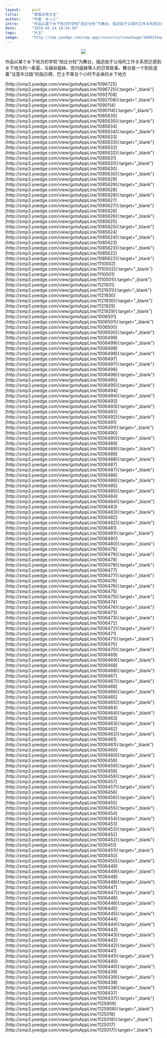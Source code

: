```yaml
---
layout:     post
title:      "悠哉日常大王"
author:     "作者：あっと"
intro:      "作品以某个乡下地方的学校“旭丘分校”为舞台，描述由于父母的工作关系而迁居到乡下地方的一条萤，与越谷姐妹、宫内姐妹等人的日常故事。舞台是一个到处竖着“注意牛过路”的指示牌，巴士不等五个小时不会来的乡下地方"
date:       "2018-02-14 16:56:56"
tags:       "大王"
image:      "http://smp.yoedge.com/smp-app/resource/viewImage/1000254appline.png"
---
```

<div style="text-align: center">
<p><img src="http://smp.yoedge.com/smp-app/resource/viewImage/1000254appline.png"/></p>
</div>
<p class="post-meta">
<span>作品以某个乡下地方的学校“旭丘分校”为舞台，描述由于父母的工作关系而迁居到乡下地方的一条萤，与越谷姐妹、宫内姐妹等人的日常故事。舞台是一个到处竖着“注意牛过路”的指示牌，巴士不等五个小时不会来的乡下地方</span>
</p>
[http://smp3.yoedge.com/view/gotoAppLine/1096725](http://smp3.yoedge.com/view/gotoAppLine/1096725){:target="_blank"}
[http://smp3.yoedge.com/view/gotoAppLine/1092708](http://smp3.yoedge.com/view/gotoAppLine/1092708){:target="_blank"}
[http://smp3.yoedge.com/view/gotoAppLine/1090114](http://smp3.yoedge.com/view/gotoAppLine/1090114){:target="_blank"}
[http://smp3.yoedge.com/view/gotoAppLine/1085635](http://smp3.yoedge.com/view/gotoAppLine/1085635){:target="_blank"}
[http://smp3.yoedge.com/view/gotoAppLine/1085634](http://smp3.yoedge.com/view/gotoAppLine/1085634){:target="_blank"}
[http://smp3.yoedge.com/view/gotoAppLine/1085633](http://smp3.yoedge.com/view/gotoAppLine/1085633){:target="_blank"}
[http://smp3.yoedge.com/view/gotoAppLine/1085632](http://smp3.yoedge.com/view/gotoAppLine/1085632){:target="_blank"}
[http://smp3.yoedge.com/view/gotoAppLine/1085631](http://smp3.yoedge.com/view/gotoAppLine/1085631){:target="_blank"}
[http://smp3.yoedge.com/view/gotoAppLine/1085630](http://smp3.yoedge.com/view/gotoAppLine/1085630){:target="_blank"}
[http://smp3.yoedge.com/view/gotoAppLine/1085629](http://smp3.yoedge.com/view/gotoAppLine/1085629){:target="_blank"}
[http://smp3.yoedge.com/view/gotoAppLine/1085628](http://smp3.yoedge.com/view/gotoAppLine/1085628){:target="_blank"}
[http://smp3.yoedge.com/view/gotoAppLine/1085627](http://smp3.yoedge.com/view/gotoAppLine/1085627){:target="_blank"}
[http://smp3.yoedge.com/view/gotoAppLine/1085626](http://smp3.yoedge.com/view/gotoAppLine/1085626){:target="_blank"}
[http://smp3.yoedge.com/view/gotoAppLine/1085625](http://smp3.yoedge.com/view/gotoAppLine/1085625){:target="_blank"}
[http://smp3.yoedge.com/view/gotoAppLine/1085624](http://smp3.yoedge.com/view/gotoAppLine/1085624){:target="_blank"}
[http://smp3.yoedge.com/view/gotoAppLine/1085623](http://smp3.yoedge.com/view/gotoAppLine/1085623){:target="_blank"}
[http://smp3.yoedge.com/view/gotoAppLine/1085622](http://smp3.yoedge.com/view/gotoAppLine/1085622){:target="_blank"}
[http://smp3.yoedge.com/view/gotoAppLine/1110002](http://smp3.yoedge.com/view/gotoAppLine/1110002){:target="_blank"}
[http://smp3.yoedge.com/view/gotoAppLine/1110001](http://smp3.yoedge.com/view/gotoAppLine/1110001){:target="_blank"}
[http://smp3.yoedge.com/view/gotoAppLine/1121931](http://smp3.yoedge.com/view/gotoAppLine/1121931){:target="_blank"}
[http://smp3.yoedge.com/view/gotoAppLine/1121930](http://smp3.yoedge.com/view/gotoAppLine/1121930){:target="_blank"}
[http://smp3.yoedge.com/view/gotoAppLine/1121929](http://smp3.yoedge.com/view/gotoAppLine/1121929){:target="_blank"}
[http://smp3.yoedge.com/view/gotoAppLine/1006501](http://smp3.yoedge.com/view/gotoAppLine/1006501){:target="_blank"}
[http://smp3.yoedge.com/view/gotoAppLine/1006500](http://smp3.yoedge.com/view/gotoAppLine/1006500){:target="_blank"}
[http://smp3.yoedge.com/view/gotoAppLine/1006499](http://smp3.yoedge.com/view/gotoAppLine/1006499){:target="_blank"}
[http://smp3.yoedge.com/view/gotoAppLine/1006498](http://smp3.yoedge.com/view/gotoAppLine/1006498){:target="_blank"}
[http://smp3.yoedge.com/view/gotoAppLine/1006497](http://smp3.yoedge.com/view/gotoAppLine/1006497){:target="_blank"}
[http://smp3.yoedge.com/view/gotoAppLine/1006496](http://smp3.yoedge.com/view/gotoAppLine/1006496){:target="_blank"}
[http://smp3.yoedge.com/view/gotoAppLine/1006495](http://smp3.yoedge.com/view/gotoAppLine/1006495){:target="_blank"}
[http://smp3.yoedge.com/view/gotoAppLine/1006494](http://smp3.yoedge.com/view/gotoAppLine/1006494){:target="_blank"}
[http://smp3.yoedge.com/view/gotoAppLine/1006493](http://smp3.yoedge.com/view/gotoAppLine/1006493){:target="_blank"}
[http://smp3.yoedge.com/view/gotoAppLine/1006492](http://smp3.yoedge.com/view/gotoAppLine/1006492){:target="_blank"}
[http://smp3.yoedge.com/view/gotoAppLine/1006491](http://smp3.yoedge.com/view/gotoAppLine/1006491){:target="_blank"}
[http://smp3.yoedge.com/view/gotoAppLine/1006490](http://smp3.yoedge.com/view/gotoAppLine/1006490){:target="_blank"}
[http://smp3.yoedge.com/view/gotoAppLine/1006489](http://smp3.yoedge.com/view/gotoAppLine/1006489){:target="_blank"}
[http://smp3.yoedge.com/view/gotoAppLine/1006488](http://smp3.yoedge.com/view/gotoAppLine/1006488){:target="_blank"}
[http://smp3.yoedge.com/view/gotoAppLine/1006487](http://smp3.yoedge.com/view/gotoAppLine/1006487){:target="_blank"}
[http://smp3.yoedge.com/view/gotoAppLine/1006486](http://smp3.yoedge.com/view/gotoAppLine/1006486){:target="_blank"}
[http://smp3.yoedge.com/view/gotoAppLine/1006485](http://smp3.yoedge.com/view/gotoAppLine/1006485){:target="_blank"}
[http://smp3.yoedge.com/view/gotoAppLine/1006484](http://smp3.yoedge.com/view/gotoAppLine/1006484){:target="_blank"}
[http://smp3.yoedge.com/view/gotoAppLine/1006483](http://smp3.yoedge.com/view/gotoAppLine/1006483){:target="_blank"}
[http://smp3.yoedge.com/view/gotoAppLine/1006482](http://smp3.yoedge.com/view/gotoAppLine/1006482){:target="_blank"}
[http://smp3.yoedge.com/view/gotoAppLine/1006481](http://smp3.yoedge.com/view/gotoAppLine/1006481){:target="_blank"}
[http://smp3.yoedge.com/view/gotoAppLine/1006480](http://smp3.yoedge.com/view/gotoAppLine/1006480){:target="_blank"}
[http://smp3.yoedge.com/view/gotoAppLine/1006479](http://smp3.yoedge.com/view/gotoAppLine/1006479){:target="_blank"}
[http://smp3.yoedge.com/view/gotoAppLine/1006478](http://smp3.yoedge.com/view/gotoAppLine/1006478){:target="_blank"}
[http://smp3.yoedge.com/view/gotoAppLine/1006477](http://smp3.yoedge.com/view/gotoAppLine/1006477){:target="_blank"}
[http://smp3.yoedge.com/view/gotoAppLine/1006476](http://smp3.yoedge.com/view/gotoAppLine/1006476){:target="_blank"}
[http://smp3.yoedge.com/view/gotoAppLine/1006475](http://smp3.yoedge.com/view/gotoAppLine/1006475){:target="_blank"}
[http://smp3.yoedge.com/view/gotoAppLine/1006474](http://smp3.yoedge.com/view/gotoAppLine/1006474){:target="_blank"}
[http://smp3.yoedge.com/view/gotoAppLine/1006473](http://smp3.yoedge.com/view/gotoAppLine/1006473){:target="_blank"}
[http://smp3.yoedge.com/view/gotoAppLine/1006472](http://smp3.yoedge.com/view/gotoAppLine/1006472){:target="_blank"}
[http://smp3.yoedge.com/view/gotoAppLine/1006471](http://smp3.yoedge.com/view/gotoAppLine/1006471){:target="_blank"}
[http://smp3.yoedge.com/view/gotoAppLine/1006470](http://smp3.yoedge.com/view/gotoAppLine/1006470){:target="_blank"}
[http://smp3.yoedge.com/view/gotoAppLine/1006469](http://smp3.yoedge.com/view/gotoAppLine/1006469){:target="_blank"}
[http://smp3.yoedge.com/view/gotoAppLine/1006468](http://smp3.yoedge.com/view/gotoAppLine/1006468){:target="_blank"}
[http://smp3.yoedge.com/view/gotoAppLine/1006467](http://smp3.yoedge.com/view/gotoAppLine/1006467){:target="_blank"}
[http://smp3.yoedge.com/view/gotoAppLine/1006466](http://smp3.yoedge.com/view/gotoAppLine/1006466){:target="_blank"}
[http://smp3.yoedge.com/view/gotoAppLine/1006465](http://smp3.yoedge.com/view/gotoAppLine/1006465){:target="_blank"}
[http://smp3.yoedge.com/view/gotoAppLine/1006464](http://smp3.yoedge.com/view/gotoAppLine/1006464){:target="_blank"}
[http://smp3.yoedge.com/view/gotoAppLine/1006463](http://smp3.yoedge.com/view/gotoAppLine/1006463){:target="_blank"}
[http://smp3.yoedge.com/view/gotoAppLine/1006462](http://smp3.yoedge.com/view/gotoAppLine/1006462){:target="_blank"}
[http://smp3.yoedge.com/view/gotoAppLine/1006461](http://smp3.yoedge.com/view/gotoAppLine/1006461){:target="_blank"}
[http://smp3.yoedge.com/view/gotoAppLine/1006460](http://smp3.yoedge.com/view/gotoAppLine/1006460){:target="_blank"}
[http://smp3.yoedge.com/view/gotoAppLine/1006459](http://smp3.yoedge.com/view/gotoAppLine/1006459){:target="_blank"}
[http://smp3.yoedge.com/view/gotoAppLine/1006458](http://smp3.yoedge.com/view/gotoAppLine/1006458){:target="_blank"}
[http://smp3.yoedge.com/view/gotoAppLine/1006457](http://smp3.yoedge.com/view/gotoAppLine/1006457){:target="_blank"}
[http://smp3.yoedge.com/view/gotoAppLine/1006456](http://smp3.yoedge.com/view/gotoAppLine/1006456){:target="_blank"}
[http://smp3.yoedge.com/view/gotoAppLine/1006455](http://smp3.yoedge.com/view/gotoAppLine/1006455){:target="_blank"}
[http://smp3.yoedge.com/view/gotoAppLine/1006454](http://smp3.yoedge.com/view/gotoAppLine/1006454){:target="_blank"}
[http://smp3.yoedge.com/view/gotoAppLine/1006453](http://smp3.yoedge.com/view/gotoAppLine/1006453){:target="_blank"}
[http://smp3.yoedge.com/view/gotoAppLine/1006452](http://smp3.yoedge.com/view/gotoAppLine/1006452){:target="_blank"}
[http://smp3.yoedge.com/view/gotoAppLine/1006451](http://smp3.yoedge.com/view/gotoAppLine/1006451){:target="_blank"}
[http://smp3.yoedge.com/view/gotoAppLine/1006450](http://smp3.yoedge.com/view/gotoAppLine/1006450){:target="_blank"}
[http://smp3.yoedge.com/view/gotoAppLine/1006449](http://smp3.yoedge.com/view/gotoAppLine/1006449){:target="_blank"}
[http://smp3.yoedge.com/view/gotoAppLine/1006448](http://smp3.yoedge.com/view/gotoAppLine/1006448){:target="_blank"}
[http://smp3.yoedge.com/view/gotoAppLine/1006447](http://smp3.yoedge.com/view/gotoAppLine/1006447){:target="_blank"}
[http://smp3.yoedge.com/view/gotoAppLine/1006446](http://smp3.yoedge.com/view/gotoAppLine/1006446){:target="_blank"}
[http://smp3.yoedge.com/view/gotoAppLine/1006445](http://smp3.yoedge.com/view/gotoAppLine/1006445){:target="_blank"}
[http://smp3.yoedge.com/view/gotoAppLine/1006444](http://smp3.yoedge.com/view/gotoAppLine/1006444){:target="_blank"}
[http://smp3.yoedge.com/view/gotoAppLine/1006443](http://smp3.yoedge.com/view/gotoAppLine/1006443){:target="_blank"}
[http://smp3.yoedge.com/view/gotoAppLine/1006442](http://smp3.yoedge.com/view/gotoAppLine/1006442){:target="_blank"}
[http://smp3.yoedge.com/view/gotoAppLine/1006441](http://smp3.yoedge.com/view/gotoAppLine/1006441){:target="_blank"}
[http://smp3.yoedge.com/view/gotoAppLine/1006440](http://smp3.yoedge.com/view/gotoAppLine/1006440){:target="_blank"}
[http://smp3.yoedge.com/view/gotoAppLine/1006439](http://smp3.yoedge.com/view/gotoAppLine/1006439){:target="_blank"}
[http://smp3.yoedge.com/view/gotoAppLine/1006438](http://smp3.yoedge.com/view/gotoAppLine/1006438){:target="_blank"}
[http://smp3.yoedge.com/view/gotoAppLine/1006437](http://smp3.yoedge.com/view/gotoAppLine/1006437){:target="_blank"}
[http://smp3.yoedge.com/view/gotoAppLine/1125908](http://smp3.yoedge.com/view/gotoAppLine/1125908){:target="_blank"}
[http://smp3.yoedge.com/view/gotoAppLine/1125018](http://smp3.yoedge.com/view/gotoAppLine/1125018){:target="_blank"}
[http://smp3.yoedge.com/view/gotoAppLine/1125017](http://smp3.yoedge.com/view/gotoAppLine/1125017){:target="_blank"}


